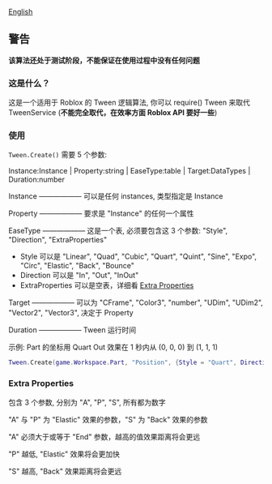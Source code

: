 [English](https://github.com/Verycuteabbey/Algorithms/blob/main/Tween/README.md)
## 警告
**该算法还处于测试阶段，不能保证在使用过程中没有任何问题**
### 这是什么？
这是一个适用于 Roblox 的 Tween 逻辑算法, 你可以 require() Tween 来取代 TweenService (**不能完全取代，在效率方面 Roblox API 要好一些**)
### 使用
`Tween.Create()` 需要 5 个参数:

Instance:Instance | Property:string | EaseType:table | Target:DataTypes | Duration:number

Instance —————— 可以是任何 instances, 类型指定是 Instance

Property —————— 要求是 "Instance" 的任何一个属性

EaseType —————— 这是一个表, 必须要包含这 3 个参数: "Style", "Direction", "ExtraProperties"
  - Style 可以是 "Linear", "Quad", "Cubic", "Quart", "Quint", "Sine", "Expo", "Circ", "Elastic", "Back", "Bounce"
  - Direction 可以是 "In", "Out", "InOut"
  - ExtraProperties 可以是空表，详细看 [Extra Properties](https://github.com/Verycuteabbey/Algorithms/blob/main/Tween/README_CN.md#extra-properties-%E4%B8%8D%E6%8E%A8%E8%8D%90)

Target —————— 可以为 "CFrame", "Color3", "number", "UDim", "UDim2", "Vector2", "Vector3", 决定于 Property

Duration —————— Tween 运行时间

示例: Part 的坐标用 Quart Out 效果在 1 秒内从 (0, 0, 0) 到 (1, 1, 1)
```lua
Tween.Create(game.Workspace.Part, "Position", {Style = "Quart", Direction = "Out", ExtraProperties = {}}, Vector3.new(1, 1, 1), 1);
```
### Extra Properties
包含 3 个参数, 分别为 "A", "P", "S", 所有都为数字

"A" 与 "P" 为 "Elastic" 效果的参数，"S" 为 "Back" 效果的参数

"A" 必须大于或等于 "End" 参数，越高的值效果距离将会更远

"P" 越低, "Elastic" 效果将会更加快

"S" 越高, "Back" 效果距离将会更远
